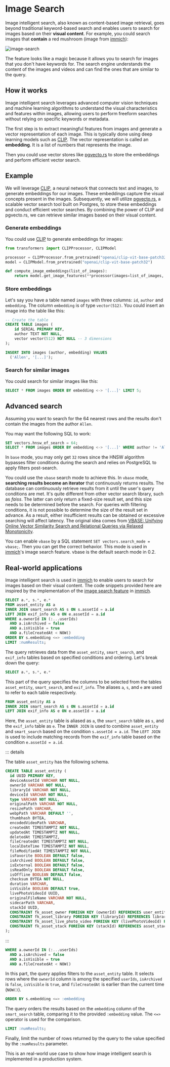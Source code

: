 # Image Search

Image intelligent search, also known as content-based image retrieval, goes beyond traditional keyword-based search and enables users to search for images based on their **visual content**. For example, you could search images that **contain** a red mushroom (image from [immich](https://immich.app)):

![image-search](https://immich.app/assets/images/search-ex-2-707fe5ab1ab89621a7a1f3e8807b724a.webp)

The feature looks like a magic because it allows you to search for images that you don't have keywords for. The search engine understands the content of the images and videos and can find the ones that are similar to the query.

## How it works

Image intelligent search leverages advanced computer vision techniques and machine learning algorithms to understand the visual characteristics and features within images, allowing users to perform freeform searches without relying on specific keywords or metadata.

The first step is to extract meaningful features from images and generate a vector representation of each image. This is typically done using deep learning models such as [CLIP](https://openai.com/research/clip). The vector representation is called an **embedding**. It is a list of numbers that represents the image.

Then you could use vector stores like [pgvecto.rs](https://github.com/tensorchord/pgvecto.rs) to store the embeddings and perform efficient vector search.

## Example

We will leverage [CLIP](https://openai.com/research/clip), a neural network that connects text and images, to generate embeddings for our images. These embeddings capture the visual concepts present in the images. Subsequently, we will utilize [pgvecto.rs](https://github.com/tensorchord/pgvecto.rs), a scalable vector search tool built on Postgres, to store these embeddings and conduct efficient vector searches. By combining the power of CLIP and pgvecto.rs, we can retrieve similar images based on their visual content.

### Generate embeddings

You could use [CLIP](https://openai.com/research/clip) to generate embeddings for images:

```python
from transformers import CLIPProcessor, CLIPModel

processor = CLIPProcessor.from_pretrained("openai/clip-vit-base-patch32")
model = CLIPModel.from_pretrained("openai/clip-vit-base-patch32")

def compute_image_embeddings(list_of_images):
    return model.get_image_features(**processor(images=list_of_images, return_tensors="pt", padding=True))
```

### Store embeddings

Let's say you have a table named `images` with three columns: `id`, `author` and `embedding`. The column `embedding` is of type `vector(512)`. You could insert an image into the table like this:

```sql
-- Create the table
CREATE TABLE images (
    id SERIAL PRIMARY KEY,
    author TEXT NOT NULL,
    vector vector(512) NOT NULL -- 3 dimensions
);

INSERT INTO images (author, embedding) VALUES
  ('Allen', '[...]');
```

### Search for similar images

You could search for similar images like this:

```sql
SELECT * FROM images ORDER BY embedding <-> '[...]' LIMIT 5;
```

## Advanced search

Assuming you want to search for the 64 nearest rows and the results don't contain the images from the author `Allen`.

You may want the following SQL to work:

```sql
SET vectors.hnsw_ef_search = 64;
SELECT * FROM images ORDER BY embedding <-> '[...]' WHERE author != 'Allen' LIMIT 64;
```

In `base` mode, you may only get `32` rows since the HNSW algorithm bypasses filter conditions during the search and relies on PostgreSQL to apply filters post-search.

You could use the `vbase` search mode to achieve this. In `vbase` mode, **searching results become an iterator** that continuously returns results. The database can continuously retrieve results from it until the user's query conditions are met. It's quite different from other vector search library, such as *faiss*. The latter can only return a fixed-size result set, and this size needs to be determined before the search. For queries with filtering conditions, it is not possible to determine the size of the result set in advance. As a result, either insufficient results can be obtained or excessive searching will affect latency. The original idea comes from [VBASE: Unifying Online Vector Similarity Search and Relational Queries via Relaxed Monotonicity](https://www.usenix.org/conference/osdi23/presentation/zhang-qianxi).

You can enable `vbase` by a SQL statement `SET vectors.search_mode = vbase;`. Then you can get the correct behavior. This mode is used in [immich](https://immich.app)'s image search feature. vbase is the default search mode in 0.2.

## Real-world applications

Image intelligent search is used in [immich](https://immich.app) to enable users to search for images based on their visual content. The code snippets provided here are inspired by the implementation of the [image search feature](https://github.com/immich-app/immich/blob/bd87eb309c6d7af05db98e5cb08067ee592fc331/server/src/infra/repositories/smart-info.repository.ts#L46-L77) in [immich](https://immich.app).

```sql
SELECT a.*, s.*, e.*
FROM asset_entity AS a
INNER JOIN smart_search AS s ON s.assetId = a.id
LEFT JOIN exif_info AS e ON e.assetId = a.id
WHERE a.ownerId IN (:...userIds)
  AND a.isArchived = false
  AND a.isVisible = true
  AND a.fileCreatedAt < NOW()
ORDER BY s.embedding <=> :embedding
LIMIT :numResults;
```

The query retrieves data from the `asset_entity`, `smart_search`, and `exif_info` tables based on specified conditions and ordering. Let's break down the query:

```sql
SELECT a.*, s.*, e.*
```
This part of the query specifies the columns to be selected from the tables `asset_entity`, `smart_search`, and `exif_info`. The aliases `a`, `s`, and `e` are used to refer to each table respectively.

```sql
FROM asset_entity AS a
INNER JOIN smart_search AS s ON s.assetId = a.id
LEFT JOIN exif_info AS e ON e.assetId = a.id
```
Here, the `asset_entity` table is aliased as `a`, the `smart_search` table as `s`, and the `exif_info` table as `e`. The `INNER JOIN` is used to combine `asset_entity` and `smart_search` based on the condition `s.assetId = a.id`. The `LEFT JOIN` is used to include matching records from the `exif_info` table based on the condition `e.assetId = a.id`.

::: details

The table `asset_entity` has the following schema. 

```sql
CREATE TABLE asset_entity (
  id UUID PRIMARY KEY,
  deviceAssetId VARCHAR NOT NULL,
  ownerId VARCHAR NOT NULL,
  libraryId VARCHAR NOT NULL,
  deviceId VARCHAR NOT NULL,
  type VARCHAR NOT NULL,
  originalPath VARCHAR NOT NULL,
  resizePath VARCHAR,
  webpPath VARCHAR DEFAULT '',
  thumbhash BYTEA,
  encodedVideoPath VARCHAR,
  createdAt TIMESTAMPTZ NOT NULL,
  updatedAt TIMESTAMPTZ NOT NULL,
  deletedAt TIMESTAMPTZ,
  fileCreatedAt TIMESTAMPTZ NOT NULL,
  localDateTime TIMESTAMPTZ NOT NULL,
  fileModifiedAt TIMESTAMPTZ NOT NULL,
  isFavorite BOOLEAN DEFAULT false,
  isArchived BOOLEAN DEFAULT false,
  isExternal BOOLEAN DEFAULT false,
  isReadOnly BOOLEAN DEFAULT false,
  isOffline BOOLEAN DEFAULT false,
  checksum BYTEA NOT NULL,
  duration VARCHAR,
  isVisible BOOLEAN DEFAULT true,
  livePhotoVideoId UUID,
  originalFileName VARCHAR NOT NULL,
  sidecarPath VARCHAR,
  stackId UUID,
  CONSTRAINT fk_asset_owner FOREIGN KEY (ownerId) REFERENCES user_entity (id) ON DELETE CASCADE ON UPDATE CASCADE,
  CONSTRAINT fk_asset_library FOREIGN KEY (libraryId) REFERENCES library_entity (id) ON DELETE CASCADE ON UPDATE CASCADE,
  CONSTRAINT fk_asset_live_photo_video FOREIGN KEY (livePhotoVideoId) REFERENCES asset_entity (id) ON DELETE SET NULL ON UPDATE CASCADE,
  CONSTRAINT fk_asset_stack FOREIGN KEY (stackId) REFERENCES asset_stack_entity (id) ON DELETE SET NULL ON UPDATE CASCADE
);
```

:::

```sql
WHERE a.ownerId IN (:...userIds)
  AND a.isArchived = false
  AND a.isVisible = true
  AND a.fileCreatedAt < NOW()
```
In this part, the query applies filters to the `asset_entity` table. It selects rows where the `ownerId` column is among the specified `userIds`, `isArchived` is `false`, `isVisible` is `true`, and `fileCreatedAt` is earlier than the current time (`NOW()`).

```sql
ORDER BY s.embedding <=> :embedding
```
The query orders the results based on the `embedding` column of the `smart_search` table, comparing it to the provided `:embedding` value. The `<=>` operator is used for the comparison.

```sql
LIMIT :numResults;
```
Finally, limit the number of rows returned by the query to the value specified by the `:numResults` parameter.

This is an real-world use case to show how image intelligent search is implemented in a production system.

